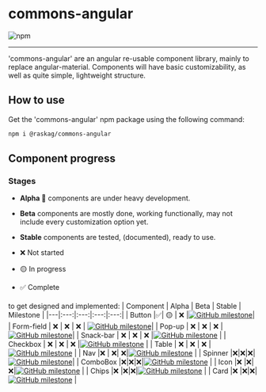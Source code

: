 # commons-angular
![npm](https://img.shields.io/npm/v/@raskag/commons-angular)

---
'commons-angular' are an angular re-usable component library, mainly to replace angular-material.
Components will have basic customizability, as well as quite simple, lightweight structure.

## How to use

Get the 'commons-angular' npm package using the following command:
```bash
npm i @raskag/commons-angular
```

## Component progress
### Stages
- **Alpha :construction:** components are under heavy development.

- **Beta** components are mostly done, working functionally,
may not include every customization option yet.

- **Stable** components are tested, (documented), ready to use.

- ❌ Not started
- 🟡 In progress
- ✅ Complete

####
to get designed and implemented:
| Component  | Alpha | Beta | Stable | Milestone |
|---|:---:|:---:|:---:|:---:|
| Button  |✅|  🟡 |  ❌ |[![GitHub milestone](https://img.shields.io/github/milestones/progress/wenjaze/commons-angular/1)](https://github.com/wenjaze/commons-angular/milestone/1)|
| Form-field  |  ❌ | ❌  |  ❌ | [![GitHub milestone](https://img.shields.io/github/milestones/progress/wenjaze/commons-angular/3)](https://github.com/wenjaze/commons-angular/milestone/3)|
| Pop-up |  ❌ |  ❌ | ❌  |[![GitHub milestone](https://img.shields.io/github/milestones/progress/wenjaze/commons-angular/4)](https://github.com/wenjaze/commons-angular/milestone/4)|
| Snack-bar |  ❌ | ❌  | ❌ |[![GitHub milestone](https://img.shields.io/github/milestones/progress/wenjaze/commons-angular/5)](https://github.com/wenjaze/commons-angular/milestone/5) |
| Checkbox |  ❌ |  ❌ | ❌ |[![GitHub milestone](https://img.shields.io/github/milestones/progress/wenjaze/commons-angular/6)](https://github.com/wenjaze/commons-angular/milestone/6) |
| Table |  ❌ |  ❌ | ❌ |[![GitHub milestone](https://img.shields.io/github/milestones/progress/wenjaze/commons-angular/7)](https://github.com/wenjaze/commons-angular/milestone/7) |
| Nav |❌ | ❌| ❌|[![GitHub milestone](https://img.shields.io/github/milestones/progress/wenjaze/commons-angular/8)](https://github.com/wenjaze/commons-angular/milestone/8) |
| Spinner |❌|❌|❌|[![GitHub milestone](https://img.shields.io/github/milestones/progress/wenjaze/commons-angular/2)](https://github.com/wenjaze/commons-angular/milestone/2)|
| ComboBox |❌|❌|❌|[![GitHub milestone](https://img.shields.io/github/milestones/progress/wenjaze/commons-angular/9)](https://github.com/wenjaze/commons-angular/milestone/9) |
| Icon |❌ |❌|❌|[![GitHub milestone](https://img.shields.io/github/milestones/progress/wenjaze/commons-angular/10)](https://github.com/wenjaze/commons-angular/milestone/10) |
| Chips |❌ |❌|❌|[![GitHub milestone](https://img.shields.io/github/milestones/progress/wenjaze/commons-angular/11)](https://github.com/wenjaze/commons-angular/milestone/11) |
| Card |❌ |❌|❌|[![GitHub milestone](https://img.shields.io/github/milestones/progress/wenjaze/commons-angular/12)](https://github.com/wenjaze/commons-angular/milestone/12) |